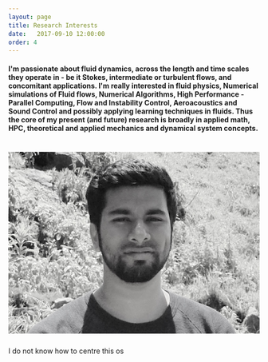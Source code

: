 ```yaml
---
layout: page 
title: Research Interests 
date:   2017-09-10 12:00:00
order: 4
---
```


#### I'm passionate about fluid dynamics, across the length and time scales they operate in - be it Stokes, intermediate or turbulent flows, and concomitant applications. I'm really interested in fluid physics, Numerical simulations of Fluid flows, Numerical Algorithms, High Performance - Parallel Computing, Flow and Instability Control, Aeroacoustics and Sound Control and possibly applying learning techniques in fluids. Thus the core of my present (and future) research is broadly in applied math, HPC, theoretical and applied mechanics and dynamical system concepts.

<h1 class="center"><img id="logo" src="/images/profile.jpg"></h1> I do not know how to centre this os
